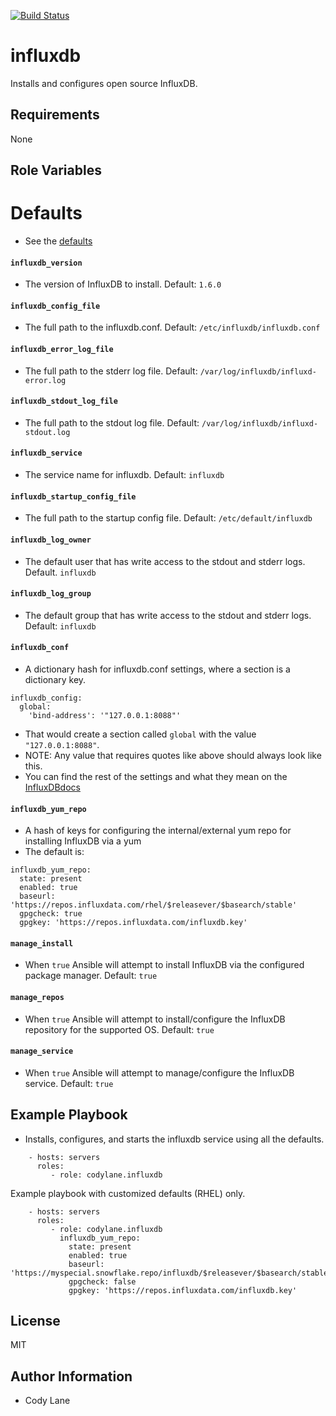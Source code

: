 [![Build Status](https://travis-ci.org/codylane/ansible-role-influxdb.svg?branch=master)](https://travis-ci.org/codylane/ansible-role-influxdb)

influxdb
=========

Installs and configures open source InfluxDB.

Requirements
------------

None

Role Variables
--------------

# Defaults

* See the [defaults](defaults/main.yml)

#### `influxdb_version`

 * The version of InfluxDB to install.  Default: `1.6.0`

#### `influxdb_config_file`

 * The full path to the influxdb.conf. Default: `/etc/influxdb/influxdb.conf`

#### `influxdb_error_log_file`

* The full path to the stderr log file. Default: `/var/log/influxdb/influxd-error.log`

#### `influxdb_stdout_log_file`

* The full path to the stdout log file. Default: `/var/log/influxdb/influxd-stdout.log`

#### `influxdb_service`

* The service name for influxdb. Default: `influxdb`

#### `influxdb_startup_config_file`

* The full path to the startup config file. Default: `/etc/default/influxdb`

#### `influxdb_log_owner`

* The default user that has write access to the stdout and stderr logs. Default. `influxdb`

#### `influxdb_log_group`

* The default group that has write access to the stdout and stderr logs. Default: `influxdb`

#### `influxdb_conf`

* A dictionary hash for influxdb.conf settings, where a section is a dictionary key.

```
influxdb_config:
  global:
    'bind-address': '"127.0.0.1:8088"'
```

* That would create a section called `global` with the value `"127.0.0.1:8088"`.
* NOTE: Any value that requires quotes like above should always look like this.
* You can find the rest of the settings and what they mean on the [InfluxDBdocs](https://docs.influxdata.com/influxdb/v1.6/administration/config/#configuration-file-settings)

#### `influxdb_yum_repo`

* A hash of keys for configuring the internal/external yum repo for installing InfluxDB via a yum
* The default is:

```
influxdb_yum_repo:
  state: present
  enabled: true
  baseurl: 'https://repos.influxdata.com/rhel/$releasever/$basearch/stable'
  gpgcheck: true
  gpgkey: 'https://repos.influxdata.com/influxdb.key'
```

#### `manage_install`

* When `true` Ansible will attempt to install InfluxDB via the configured package manager. Default: `true`

#### `manage_repos`

* When `true` Ansible will attempt to install/configure the InfluxDB repository for the supported OS. Default: `true`

#### `manage_service`

* When `true` Ansible will attempt to manage/configure the InfluxDB service. Default: `true`

Example Playbook
----------------

* Installs, configures, and starts the influxdb service using all the defaults.

```
    - hosts: servers
      roles:
         - role: codylane.influxdb
```

Example playbook with customized defaults (RHEL) only.

```
    - hosts: servers
      roles:
         - role: codylane.influxdb
           influxdb_yum_repo:
             state: present
             enabled: true
             baseurl: 'https://myspecial.snowflake.repo/influxdb/$releasever/$basearch/stable'
             gpgcheck: false
             gpgkey: 'https://repos.influxdata.com/influxdb.key'
```


License
-------

MIT

Author Information
------------------

* Cody Lane
